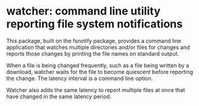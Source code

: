 watcher: command line utility reporting file system notifications
=======

This package, built on the fsnotify package, provides a command line
application that watches multiple directories and/or files for changes
and reports those changes by printing the file names on standard output.

When a file is being changed frequently, such as a file being written
by a download, watcher waits for the file to become quiescent before
reporting the change. The latency interval is a command line option.

Watcher also adds the same latency to report multiple files at once
that have changed in the same latency period.
